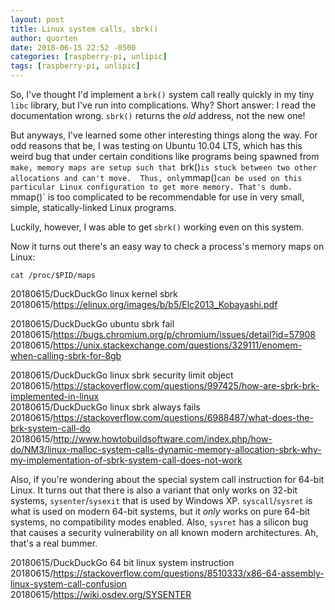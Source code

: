```yaml
---
layout: post
title: Linux system calls, sbrk()
author: quorten
date: 2018-06-15 22:52 -0500
categories: [raspberry-pi, unlipic]
tags: [raspberry-pi, unlipic]
---
```


So, I've thought I'd implement a `brk()` system call really quickly in
my tiny `libc` library, but I've run into complications.  Why?  Short
answer: I read the documentation wrong.  `sbrk()` returns the _old_
address, not the new one!

But anyways, I've learned some other interesting things along the way.
For odd reasons that be, I was testing on Ubuntu 10.04 LTS, which has
this weird bug that under certain conditions like programs being
spawned from `make, memory maps are setup such that `brk()` is stuck
between two other allocations and can't move.  Thus, only `mmap()` can
be used on this particular Linux configuration to get more memory.
That's dumb.  `mmap()` is too complicated to be recommendable for use
in very small, simple, statically-linked Linux programs.

Luckily, however, I was able to get `sbrk()` working even on this
system.

Now it turns out there's an easy way to check a process's memory maps
on Linux:

    cat /proc/$PID/maps

20180615/DuckDuckGo linux kernel sbrk  
20180615/https://elinux.org/images/b/b5/Elc2013_Kobayashi.pdf

20180615/DuckDuckGo ubuntu sbrk fail  
20180615/https://bugs.chromium.org/p/chromium/issues/detail?id=57908  
20180615/https://unix.stackexchange.com/questions/329111/enomem-when-calling-sbrk-for-8gb

20180615/DuckDuckGo linux sbrk security limit object  
20180615/https://stackoverflow.com/questions/997425/how-are-sbrk-brk-implemented-in-linux  
20180615/DuckDuckGo linux sbrk always fails  
20180615/https://stackoverflow.com/questions/6988487/what-does-the-brk-system-call-do  
20180615/http://www.howtobuildsoftware.com/index.php/how-do/NM3/linux-malloc-system-calls-dynamic-memory-allocation-sbrk-why-my-implementation-of-sbrk-system-call-does-not-work

Also, if you're wondering about the special system call instruction
for 64-bit Linux.  It turns out that there is also a variant that only
works on 32-bit systems, `sysenter`/`sysexit` that is used by Windows
XP.  `syscall`/`sysret` is what is used on modern 64-bit systems, but
it _only_ works on pure 64-bit systems, no compatibility modes
enabled.  Also, `sysret` has a silicon bug that causes a security
vulnerability on all known modern architectures.  Ah, that's a real
bummer.

20180615/DuckDuckGo 64 bit linux system instruction  
20180615/https://stackoverflow.com/questions/8510333/x86-64-assembly-linux-system-call-confusion  
20180615/https://wiki.osdev.org/SYSENTER
